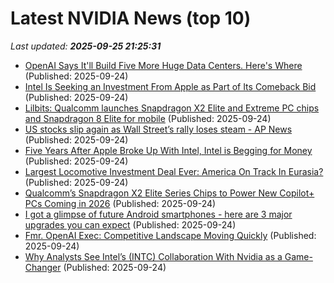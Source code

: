 # Latest NVIDIA News (top 10)
_Last updated: **2025-09-25 21:25:31**_

- [OpenAI Says It'll Build Five More Huge Data Centers. Here's Where](https://www.cnet.com/tech/services-and-software/openai-says-itll-build-five-more-huge-data-centers-heres-where/) (Published: 2025-09-24)
- [Intel Is Seeking an Investment From Apple as Part of Its Comeback Bid](https://finance.yahoo.com/news/intel-seeking-investment-apple-part-200651919.html) (Published: 2025-09-24)
- [Lilbits: Qualcomm launches Snapdragon X2 Elite and Extreme PC chips and Snapdragon 8 Elite for mobile](https://liliputing.com/lilbits-qualcomm-launches-snapdragon-x2-elite-and-extreme-pc-chips-and-snapdragon-8-elite-for-mobile/) (Published: 2025-09-24)
- [US stocks slip again as Wall Street’s rally loses steam - AP News](https://slashdot.org/firehose.pl?op=view&amp;id=179521968) (Published: 2025-09-24)
- [Five Years After Apple Broke Up With Intel, Intel is Begging for Money](https://www.macrumors.com/2025/09/24/intel-apple-investment-talks/) (Published: 2025-09-24)
- [Largest Locomotive Investment Deal Ever: America On Track In Eurasia?](https://www.forbes.com/sites/wesleyhill/2025/09/24/largest-locomotive-investment-deal-ever-america-on-track-in-eurasia/) (Published: 2025-09-24)
- [Qualcomm’s Snapdragon X2 Elite Series Chips to Power New Copilot+ PCs Coming in 2026](https://www.thurrott.com/hardware/327193/qualcomms-snapdragon-x2-elite-series-chips-to-power-new-copilot-pcs-coming-in-2026) (Published: 2025-09-24)
- [I got a glimpse of future Android smartphones - here are 3 major upgrades you can expect](https://www.zdnet.com/article/i-got-a-glimpse-of-future-android-smartphones-here-are-three-major-upgrades-you-can-expect/) (Published: 2025-09-24)
- [Fmr. OpenAI Exec: Competitive Landscape Moving Quickly](https://finance.yahoo.com/video/fmr-openai-exec-competitive-landscape-202642269.html) (Published: 2025-09-24)
- [Why Analysts See Intel’s (INTC) Collaboration With Nvidia as a Game-Changer](https://finance.yahoo.com/news/why-analysts-see-intel-intc-201938246.html) (Published: 2025-09-24)

